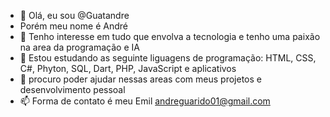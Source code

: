 - 👋 Olá, eu sou @Guatandre
- Porém meu nome é André
- 👀 Tenho interesse em tudo que envolva a tecnologia e tenho uma paixão na area da programação e IA
- 🌱 Estou estudando as seguinte liguagens de programação: HTML, CSS, C#, Phyton, SQL, Dart, PHP, JavaScript e aplicativos
- 💞️ procuro poder ajudar nessas areas com meus projetos e desenvolvimento pessoal
- 📫 Forma de contato é meu Emil andreguarido01@gmail.com

<!---
Guatandre/Guatandre is a ✨ special ✨ repository because its `README.md` (this file) appears on your GitHub profile.
You can click the Preview link to take a look at your changes.
--->

